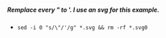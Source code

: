 ##### Remplace every " to '. I use an svg for this example.
* `sed -i 0 "s/\"/'/g" *.svg && rm -rf *.svg0`
